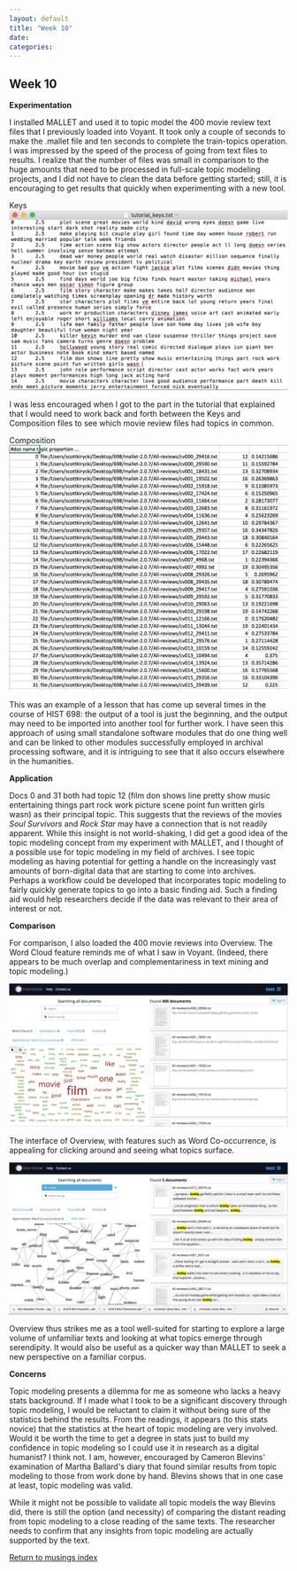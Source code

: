 ```yaml
---
layout: default
title: "Week 10"
date:
categories:
---
```

## Week 10

**Experimentation**

I installed MALLET and used it to topic model the 400 movie review text files that I previously loaded into Voyant. It took only a couple of seconds to make the .mallet file and ten seconds to complete the train-topics operation. I was impressed by the speed of the process of going from text files to results. I realize that the number of files was small in comparison to the huge amounts that need to be processed in full-scale topic modeling projects, and I did not have to clean the data before getting started; still, it is encouraging to get results that quickly when experimenting with a new tool.      

Keys ![MALLET Keys](/images/mallet.png)

I was less encouraged when I got to the part in the tutorial that explained that I would need to work back and forth between the Keys and Composition files to see which movie review files had topics in common.

Composition ![MALLET Composition](/images/mallet2.png)

This was an example of a lesson that has come up several times in the course of HIST 698: the output of a tool is just the beginning, and the output may need to be imported into another tool for further work. I have seen this approach of using small standalone software modules that do one thing well and can be linked to other modules successfully employed in archival processing software, and it is intriguing to see that it also occurs elsewhere in the humanities.

**Application**

Docs 0 and 31 both had topic 12 (film don shows line pretty show music entertaining things part rock work picture scene point fun written girls wasn) as their principal topic. This suggests that the reviews of the movies *Soul Survivors* and *Rock Star* may have a connection that is not readily apparent. While this insight is not world-shaking, I did get a good idea of the topic modeling concept from my experiment with MALLET, and I thought of a possible use for topic modeling in my field of archives. I see topic modeling as having potential for getting a handle on the increasingly vast amounts of born-digital data that are starting to come into archives. Perhaps a workflow could be developed that incorporates topic modeling to fairly quickly generate topics to go into a basic finding aid. Such a finding aid would help researchers decide if the data was relevant to their area of interest or not.    

**Comparison**

For comparison, I also loaded the 400 movie reviews into Overview. The Word Cloud feature reminds me of what I saw in Voyant. (Indeed, there appears to be much overlap and complementariness in text mining and topic modeling.)

![Overview cloud](/images/overview.png)

The interface of Overview, with features such as Word Co-occurrence, is appealing for clicking around and seeing what topics surface.

![Overview word co-occurrence](/images/overview2.png)

Overview thus strikes me as a tool well-suited for starting to explore a large volume of unfamiliar texts and looking at what topics emerge through serendipity. It would also be useful as a quicker way than MALLET to seek a new perspective on a familiar corpus.

**Concerns**

Topic modeling presents a dilemma for me as someone who lacks a heavy stats background. If I made what I took to be a significant discovery through topic modeling, I would be reluctant to claim it without being sure of the statistics behind the results. From the readings, it appears (to this stats novice) that the statistics at the heart of topic modeling are very involved. Would it be worth the time to get a degree in stats just to build my confidence in topic modeling so I could use it in research as a digital humanist? I think not. I am, however, encouraged by Cameron Blevins' examination of Martha Ballard's diary that found similar results from topic modeling to those from work done by hand. Blevins shows that in one case at least, topic modeling was valid.     

While it might not be possible to validate all topic models the way Blevins did, there is still the option (and necessity) of comparing the distant reading from topic modeling to a close reading of the same texts. The researcher needs to confirm that any insights from topic modeling are actually supported by the text.  





[Return to musings index](musings_index.html)
